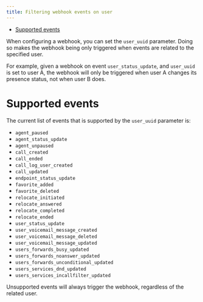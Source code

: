 ```yaml
---
title: Filtering webhook events on user
---
```


-   [Supported events](#supported-events)

When configuring a webhook, you can set the `user_uuid` parameter. Doing
so makes the webhook being only triggered when events are related to the
specified user.

For example, given a webhook on event `user_status_update`, and
`user_uuid` is set to user A, the webhook will only be triggered when
user A changes its presence status, not when user B does.

Supported events
================

The current list of events that is supported by the `user_uuid`
parameter is:

-   `agent_paused`
-   `agent_status_update`
-   `agent_unpaused`
-   `call_created`
-   `call_ended`
-   `call_log_user_created`
-   `call_updated`
-   `endpoint_status_update`
-   `favorite_added`
-   `favorite_deleted`
-   `relocate_initiated`
-   `relocate_answered`
-   `relocate_completed`
-   `relocate_ended`
-   `user_status_update`
-   `user_voicemail_message_created`
-   `user_voicemail_message_deleted`
-   `user_voicemail_message_updated`
-   `users_forwards_busy_updated`
-   `users_forwards_noanswer_updated`
-   `users_forwards_unconditional_updated`
-   `users_services_dnd_updated`
-   `users_services_incallfilter_updated`

Unsupported events will always trigger the webhook, regardless of the
related user.

